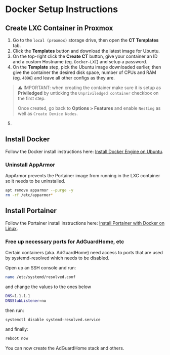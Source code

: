 # Docker Setup Instructions

## Create LXC Container in Proxmox

1. Go to the `local (proxmox)` storage drive, then open the **CT Templates** tab.
2. Click the **Templates** button and download the latest image for Ubuntu.
3. On the top-right click the **Create CT** button, give your container an ID and a custom Hostname (eg. `Docker-LXC`) and setup a password.
4. On the **Template** step, pick the Ubuntu image downloaded earlier, then give the container the desired disk space, number of CPUs and RAM (eg. `4096`) and leave all other configs as they are.

> ⚠️ IMPORTANT: when creating the container make sure it is setup as **Priviledged** by unticking the `Unpriviledged container` checkbox on the first step.
>
> Once created, go back to **Options > Features** and enable `Nesting` as well as `Create Device Nodes`.

5.

## Install Docker

Follow the Docker install instructions here: [Install Docker Engine on Ubuntu](https://docs.docker.com/engine/install/ubuntu/).

### Uninstall AppArmor

AppArmor prevents the Portainer image from running in the LXC container so it needs to be uninstalled.

```bash
apt remove apparmor --purge -y
rm -rf /etc/apparmor*
```

## Install Portainer

Follow the Portainer install instructions here: [Install Portainer with Docker on Linux](https://docs.portainer.io/start/install/server/docker/linux).

### Free up necessary ports for AdGuardHome, etc

Certain containers (aka. AdGuardHome) need access to ports that are used by systemd-resolved which needs to be disabled.

Open up an SSH console and run:

```bash
nano /etc/systemd/resolved.conf
```

and change the values to the ones below

```bash
DNS=1.1.1.1
DNSStubListener=no
```

then run:

```bash
systemctl disable systemd-resolved.service
```

and finally:

```bash
reboot now
```

You can now create the AdGuardHome stack and others.
